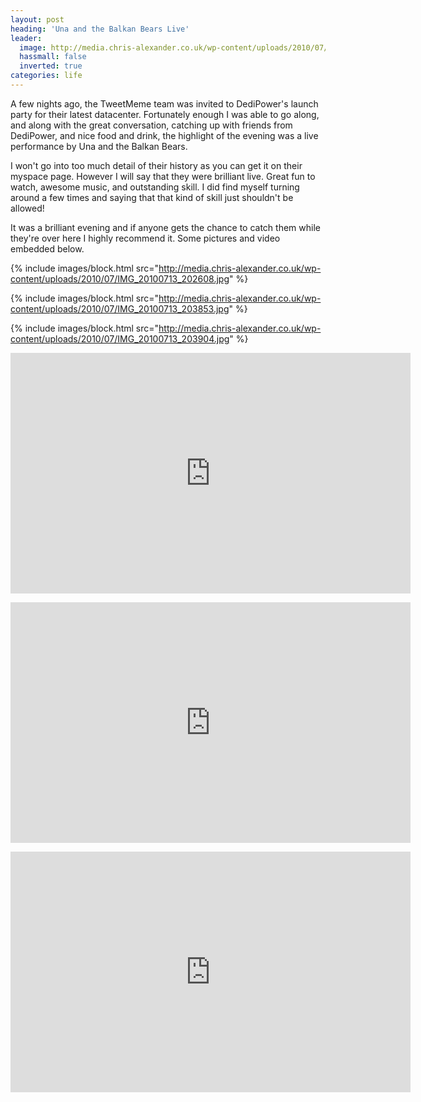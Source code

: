 ```yaml
---
layout: post
heading: 'Una and the Balkan Bears Live'
leader:
  image: http://media.chris-alexander.co.uk/wp-content/uploads/2010/07/IMG_20100713_205258.jpg
  hassmall: false
  inverted: true
categories: life
---
```


A few nights ago, the TweetMeme team was invited to DediPower's launch party for their latest datacenter. Fortunately enough I was able to go along, and along with the great conversation, catching up with friends from DediPower, and nice food and drink, the highlight of the evening was a live performance by Una and the Balkan Bears.

I won't go into too much detail of their history as you can get it on their myspace page. However I will say that they were brilliant live. Great fun to watch, awesome music, and outstanding skill. I did find myself turning around a few times and saying that that kind of skill just shouldn't be allowed!

It was a brilliant evening and if anyone gets the chance to catch them while they're over here I highly recommend it. Some pictures and video embedded below.

{% include images/block.html src="http://media.chris-alexander.co.uk/wp-content/uploads/2010/07/IMG_20100713_202608.jpg" %}

{% include images/block.html src="http://media.chris-alexander.co.uk/wp-content/uploads/2010/07/IMG_20100713_203853.jpg" %}

{% include images/block.html src="http://media.chris-alexander.co.uk/wp-content/uploads/2010/07/IMG_20100713_203904.jpg" %}

<span class="youtube"><iframe title="YouTube video player" class="youtube-player" type="text/html" width="640" height="385" src="http://www.youtube.com/embed/ucfoH5KY834?wmode=transparent&amp;fs=1&amp;hl=en&amp;modestbranding=1&amp;iv_load_policy=3&amp;showsearch=0&amp;rel=0&amp;theme=dark&amp;hd=1" frameborder="0" allowfullscreen=""> </iframe></span>

<span class="youtube"><iframe title="YouTube video player" class="youtube-player" type="text/html" width="640" height="385" src="http://www.youtube.com/embed/u-PtCm9oEq0?wmode=transparent&amp;fs=1&amp;hl=en&amp;modestbranding=1&amp;iv_load_policy=3&amp;showsearch=0&amp;rel=0&amp;theme=dark&amp;hd=1" frameborder="0" allowfullscreen=""> </iframe></span>

<span class="youtube"><iframe title="YouTube video player" class="youtube-player" type="text/html" width="640" height="385" src="http://www.youtube.com/embed/eSjKQUNJw_g?wmode=transparent&amp;fs=1&amp;hl=en&amp;modestbranding=1&amp;iv_load_policy=3&amp;showsearch=0&amp;rel=0&amp;theme=dark&amp;hd=1" frameborder="0" allowfullscreen=""> </iframe></span>
